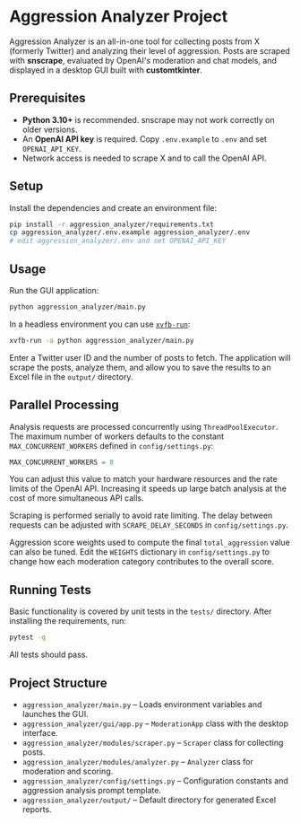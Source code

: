 # Aggression Analyzer Project

Aggression Analyzer is an all-in-one tool for collecting posts from X (formerly Twitter) and analyzing their level of aggression.  Posts are scraped with **snscrape**, evaluated by OpenAI's moderation and chat models, and displayed in a desktop GUI built with **customtkinter**.

## Prerequisites

- **Python 3.10+** is recommended. snscrape may not work correctly on older versions.
- An **OpenAI API key** is required. Copy `.env.example` to `.env` and set `OPENAI_API_KEY`.
- Network access is needed to scrape X and to call the OpenAI API.

## Setup

Install the dependencies and create an environment file:

```bash
pip install -r aggression_analyzer/requirements.txt
cp aggression_analyzer/.env.example aggression_analyzer/.env
# edit aggression_analyzer/.env and set OPENAI_API_KEY
```

## Usage

Run the GUI application:

```bash
python aggression_analyzer/main.py
```

In a headless environment you can use [`xvfb-run`](https://manpages.ubuntu.com/manpages/xenial/man1/xvfb-run.1.html):

```bash
xvfb-run -a python aggression_analyzer/main.py
```

Enter a Twitter user ID and the number of posts to fetch. The application will scrape the posts, analyze them, and allow you to save the results to an Excel file in the `output/` directory.

## Parallel Processing

Analysis requests are processed concurrently using `ThreadPoolExecutor`.
The maximum number of workers defaults to the constant
`MAX_CONCURRENT_WORKERS` defined in `config/settings.py`:

```python
MAX_CONCURRENT_WORKERS = 8
```

You can adjust this value to match your hardware resources and the
rate limits of the OpenAI API. Increasing it speeds up large batch
analysis at the cost of more simultaneous API calls.

Scraping is performed serially to avoid rate limiting. The delay between
requests can be adjusted with `SCRAPE_DELAY_SECONDS` in
`config/settings.py`.

Aggression score weights used to compute the final `total_aggression`
value can also be tuned.  Edit the `WEIGHTS` dictionary in
`config/settings.py` to change how each moderation category contributes
to the overall score.

## Running Tests

Basic functionality is covered by unit tests in the `tests/` directory. After installing the requirements, run:

```bash
pytest -q
```

All tests should pass.

## Project Structure

- `aggression_analyzer/main.py` – Loads environment variables and launches the GUI.
- `aggression_analyzer/gui/app.py` – `ModerationApp` class with the desktop interface.
- `aggression_analyzer/modules/scraper.py` – `Scraper` class for collecting posts.
- `aggression_analyzer/modules/analyzer.py` – `Analyzer` class for moderation and scoring.
- `aggression_analyzer/config/settings.py` – Configuration constants and aggression analysis prompt template.
- `aggression_analyzer/output/` – Default directory for generated Excel reports.

